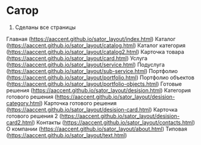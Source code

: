 # Сатор

1. Сделаны все страницы

Главная (https://aaccent.github.io/sator_layout/index.html)
Каталог (https://aaccent.github.io/sator_layout/catalog.html)
Каталог категория (https://aaccent.github.io/sator_layout/catalog2.html)
Карточка товара (https://aaccent.github.io/sator_layout/card.html)
Услуга (https://aaccent.github.io/sator_layout/service.html)
Подуслуга (https://aaccent.github.io/sator_layout/sub-service.html)
Портфолио (https://aaccent.github.io/sator_layout/portfolio.html)
Портфолио объектов (https://aaccent.github.io/sator_layout/portfolio-objects.html)
Готовые решения (https://aaccent.github.io/sator_layout/desision.html)
Категория готового решения (https://aaccent.github.io/sator_layout/desision-category.html)
Карточка готового решения (https://aaccent.github.io/sator_layout/desision-card.html)
Карточка готового решения 2 (https://aaccent.github.io/sator_layout/desision-card2.html)
Контакты (https://aaccent.github.io/sator_layout/contacts.html)
О компании (https://aaccent.github.io/sator_layout/about.html)
Типовая (https://aaccent.github.io/sator_layout/text.html)
